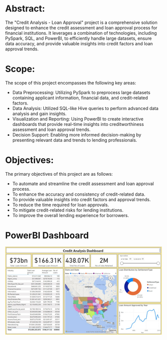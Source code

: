 # Abstract:
The "Credit Analysis - Loan Approval" project is a comprehensive solution designed to enhance the credit assessment and loan approval process for financial institutions.
It leverages a combination of technologies, including PySpark, SQL, and PowerBI, to efficiently handle large datasets, ensure data accuracy, and provide valuable insights into credit factors and loan approval trends. 


# Scope:
The scope of this project encompasses the following key areas:
- Data Preprocessing: Utilizing PySpark to preprocess large datasets containing applicant information, financial data, and credit-related factors.
- Data Analysis: Utilized SQL-like Hive queries to perform advanced data analysis and gain insights.
- Visualization and Reporting: Using PowerBI to create interactive dashboards that provide real-time insights into creditworthiness assessment and loan approval trends.
- Decision Support: Enabling more informed decision-making by presenting relevant data and trends to lending professionals.

# Objectives:
The primary objectives of this project are as follows:
- To automate and streamline the credit assessment and loan approval process.
- To enhance the accuracy and consistency of credit-related data.
- To provide valuable insights into credit factors and approval trends.
- To reduce the time required for loan approvals.
- To mitigate credit-related risks for lending institutions.
- To improve the overall lending experience for borrowers.

# PowerBI Dashboard
![alt text](https://github.com/Darshanesh-Patil/Credit_Analysis/blob/de87706a282da66954b3124eccfe994bf7b6d844/power%20bi%20file/Credit%20Analysis%20PowerBI%20Dashboard.jpg?raw=true)
